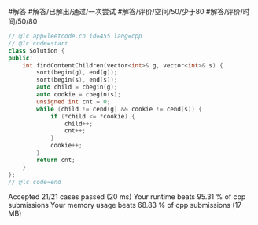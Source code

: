 #解答 #解答/已解出/通过/一次尝试 #解答/评价/空间/50/少于80 #解答/评价/时间/50/80


```C++
// @lc app=leetcode.cn id=455 lang=cpp
// @lc code=start
class Solution {
public:
    int findContentChildren(vector<int>& g, vector<int>& s) {
        sort(begin(g), end(g));
        sort(begin(s), end(s));
        auto child = cbegin(g);
        auto cookie = cbegin(s);
        unsigned int cnt = 0;
        while (child != cend(g) && cookie != cend(s)) {
            if (*child <= *cookie) {
                child++;
                cnt++;
            }
            cookie++;
        }
        return cnt;
    }
};
// @lc code=end
```

Accepted
21/21 cases passed (20 ms)
Your runtime beats 95.31 % of cpp submissions
Your memory usage beats 68.83 % of cpp submissions (17 MB)